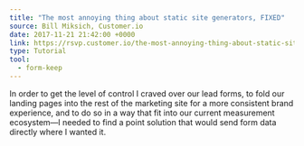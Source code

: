 ```yaml
---
title: "The most annoying thing about static site generators, FIXED"
source: Bill Miksich, Customer.io
date: 2017-11-21 21:42:00 +0000
link: https://rsvp.customer.io/the-most-annoying-thing-about-static-site-generators-fixed-d05dd974c0e3
type: Tutorial
tool:
  - form-keep
---
```

In order to get the level of control I craved over our lead forms, to fold our landing pages into the rest of the marketing site for a more consistent brand experience, and to do so in a way that fit into our current measurement ecosystem—I needed to find a point solution that would send form data directly where I wanted it.
